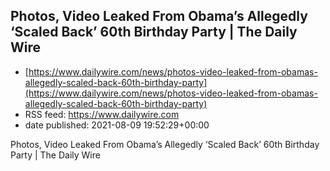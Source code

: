 ## Photos, Video Leaked From Obama’s Allegedly ‘Scaled Back’ 60th Birthday Party | The Daily Wire
 - [https://www.dailywire.com/news/photos-video-leaked-from-obamas-allegedly-scaled-back-60th-birthday-party](https://www.dailywire.com/news/photos-video-leaked-from-obamas-allegedly-scaled-back-60th-birthday-party)
 - RSS feed: https://www.dailywire.com
 - date published: 2021-08-09 19:52:29+00:00

Photos, Video Leaked From Obama’s Allegedly ‘Scaled Back’ 60th Birthday Party | The Daily Wire


